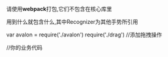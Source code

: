 请使用**webpack**打包,它们不包含在核心库里

用到什么就包含什么,其中Recognizer为其他手势所引用

var avalon = require('./avalon')
require('./drag') //添加拖拽操作 

//你的业务代码